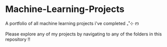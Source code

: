 # Machine-Learning-Projects
A portfolio of all machine learning projects i've completed ₊˚⊹ ᰔ

Please explore any of my projects by navigating to any of the folders in this repository !!
